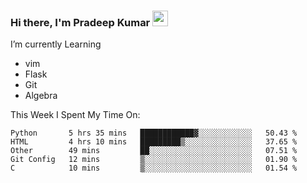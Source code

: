 ### Hi there, I'm Pradeep Kumar <img src="https://media.giphy.com/media/Yrfa3vPYjWDwlEfvHw/giphy.gif" width="25px">

I’m currently Learning
 - vim
 - Flask
 - Git
 - Algebra

This Week I Spent My Time On:
<!--START_SECTION:waka-->
```text
Python       5 hrs 35 mins   ████████████▓░░░░░░░░░░░░   50.43 % 
HTML         4 hrs 10 mins   █████████▒░░░░░░░░░░░░░░░   37.65 % 
Other        49 mins         ██░░░░░░░░░░░░░░░░░░░░░░░   07.51 % 
Git Config   12 mins         ▒░░░░░░░░░░░░░░░░░░░░░░░░   01.90 % 
C            10 mins         ▒░░░░░░░░░░░░░░░░░░░░░░░░   01.54 % 
```
<!--END_SECTION:waka-->
